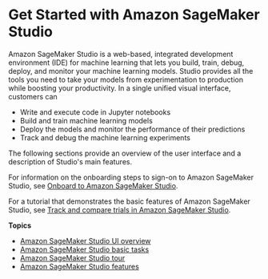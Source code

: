 # Get Started with Amazon SageMaker Studio<a name="gs-studio"></a>

Amazon SageMaker Studio is a web\-based, integrated development environment \(IDE\) for machine learning that lets you build, train, debug, deploy, and monitor your machine learning models\. Studio provides all the tools you need to take your models from experimentation to production while boosting your productivity\. In a single unified visual interface, customers can
+ Write and execute code in Jupyter notebooks
+ Build and train machine learning models
+ Deploy the models and monitor the performance of their predictions
+ Track and debug the machine learning experiments

The following sections provide an overview of the user interface and a description of Studio's main features\.

For information on the onboarding steps to sign\-on to Amazon SageMaker Studio, see [Onboard to Amazon SageMaker Studio](gs-studio-onboard.md)\.

For a tutorial that demonstrates the basic features of Amazon SageMaker Studio, see [Track and compare trials in Amazon SageMaker Studio](experiments-mnist.md)\.

**Topics**
+ [Amazon SageMaker Studio UI overview](gs-studio-ui.md)
+ [Amazon SageMaker Studio basic tasks](gs-studio-tasks.md)
+ [Amazon SageMaker Studio tour](gs-studio-end-to-end.md)
+ [Amazon SageMaker Studio features](studio-features.md)